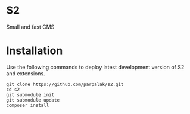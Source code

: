 S2
==

Small and fast CMS

Installation
==

Use the following commands to deploy latest development version of S2 and extensions.
```
git clone https://github.com/parpalak/s2.git
cd s2
git submodule init
git submodule update
composer install
```
